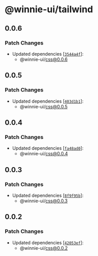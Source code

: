 # @winnie-ui/tailwind

## 0.0.6

### Patch Changes

- Updated dependencies [[`3544a4f`](https://github.com/winnie-ui/winnie-ui/commit/3544a4f47dff3d827c4ceef3f75ae59159055226)]:
  - @winnie-ui/css@0.0.6

## 0.0.5

### Patch Changes

- Updated dependencies [[`403d1b1`](https://github.com/winnie-ui/winnie-ui/commit/403d1b14dbaf2f9d4f9052d647b21e0be431b43d)]:
  - @winnie-ui/css@0.0.5

## 0.0.4

### Patch Changes

- Updated dependencies [[`fa48ad0`](https://github.com/winnie-ui/winnie-ui/commit/fa48ad072d71729069d39ce94a7da4a731b37c2b)]:
  - @winnie-ui/css@0.0.4

## 0.0.3

### Patch Changes

- Updated dependencies [[`8f9f95b`](https://github.com/winnie-ui/winnie-ui/commit/8f9f95bab4e5ef49f5cad0285cea158a4b23cca0)]:
  - @winnie-ui/css@0.0.3

## 0.0.2

### Patch Changes

- Updated dependencies [[`42053ef`](https://github.com/winnie-ui/winnie-ui/commit/42053ef3b90128354d9ad2c36422d11f5e2967a9)]:
  - @winnie-ui/css@0.0.2

